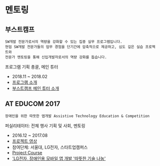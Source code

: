 # 멘토링

## 부스트캠프
```
SW개발 전문가로서의 역량을 강화할 수 있는 집중 실무 프로그램입니다.
현업 SW개발 전문가들의 업무 경험을 단기간에 압축적으로 제공하고, 심도 깊은 실습 프로젝트와
전문가 멘토링을 통해 신입개발자로서의 역량 강화를 돕습니다.
```
프로그램 기획 총괄, 메인 튜터
- 2018.11 ~ 2018.02
- [프로그램 소개](http://boostcamp.connect.or.kr/)
- [부스트캠프 메인 튜터 소개](https://m.post.naver.com/viewer/postView.nhn?volumeNo=17296366&memberNo=34635212)

## AT EDUCOM 2017
```
장애인을 위한 따뜻한 앱개발 Assistive Technology Education & Competition
```
퍼실리테이터: 전체 행사 기획 및 사회, 멘토링
- 2016.12 ~ 2017.08
- [프로젝트 영상](https://www.youtube.com/watch?v=PUnJHa1_9Zo)
- 참여단체: 서울대, LG전자, 스타트업캠퍼스
- [Project Course](https://gstartupcampus.or.kr/kwa-419658-1)
- ['LG전자, 장애인용 모바일 앱 개발 '따뜻한 기술 나눔'](http://www.fnnews.com/news/201704171951025142)
